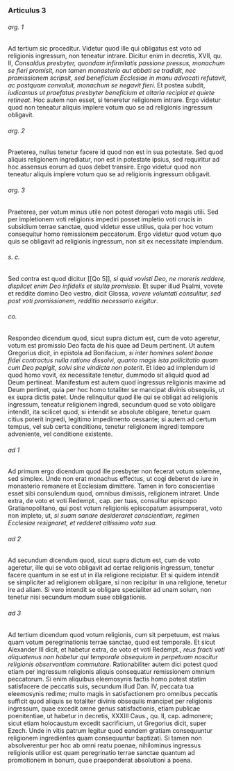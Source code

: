 ### Articulus 3

###### arg. 1
Ad tertium sic proceditur. Videtur quod ille qui obligatus est voto ad religionis ingressum, non teneatur intrare. Dicitur enim in decretis, XVII, qu. II, *Consaldus presbyter, quondam infirmitatis passione pressus, monachum se fieri promisit, non tamen monasterio aut abbati se tradidit, nec promissionem scripsit, sed beneficium Ecclesiae in manu advocati refutavit, ac postquam convaluit, monachum se negavit fieri*. Et postea subdit, *iudicamus ut praefatus presbyter beneficium et altaria recipiat et quiete retineat*. Hoc autem non esset, si teneretur religionem intrare. Ergo videtur quod non teneatur aliquis implere votum quo se ad religionis ingressum obligavit.

###### arg. 2
Praeterea, nullus tenetur facere id quod non est in sua potestate. Sed quod aliquis religionem ingrediatur, non est in potestate ipsius, sed requiritur ad hoc assensus eorum ad quos debet transire. Ergo videtur quod non teneatur aliquis implere votum quo se ad religionis ingressum obligavit.

###### arg. 3
Praeterea, per votum minus utile non potest derogari voto magis utili. Sed per impletionem voti religionis impediri posset impletio voti crucis in subsidium terrae sanctae, quod videtur esse utilius, quia per hoc votum consequitur homo remissionem peccatorum. Ergo videtur quod votum quo quis se obligavit ad religionis ingressum, non sit ex necessitate implendum.

###### s. c.
Sed contra est quod dicitur [[Qo 5]], *si quid vovisti Deo, ne moreris reddere, displicet enim Deo infidelis et stulta promissio*. Et super illud Psalmi, vovete et reddite domino Deo vestro, dicit Glossa, *vovere voluntati consulitur, sed post voti promissionem, redditio necessario exigitur*.

###### co.
Respondeo dicendum quod, sicut supra dictum est, cum de voto ageretur, votum est promissio Deo facta de his quae ad Deum pertinent. Ut autem Gregorius dicit, in epistola ad Bonifacium, *si inter homines solent bonae fidei contractus nulla ratione dissolvi, quanto magis ista pollicitatio quam cum Deo pepigit, solvi sine vindicta non poterit*. Et ideo ad implendum id quod homo vovit, ex necessitate tenetur, dummodo sit aliquid quod ad Deum pertineat. Manifestum est autem quod ingressus religionis maxime ad Deum pertinet, quia per hoc homo totaliter se mancipat divinis obsequiis, ut ex supra dictis patet. Unde relinquitur quod ille qui se obligat ad religionis ingressum, teneatur religionem ingredi, secundum quod se voto obligare intendit, ita scilicet quod, si intendit se absolute obligare, tenetur quam citius poterit ingredi, legitimo impedimento cessante; si autem ad certum tempus, vel sub certa conditione, tenetur religionem ingredi tempore adveniente, vel conditione existente.

###### ad 1
Ad primum ergo dicendum quod ille presbyter non fecerat votum solemne, sed simplex. Unde non erat monachus effectus, ut cogi deberet de iure in monasterio remanere et Ecclesiam dimittere. Tamen in foro conscientiae esset sibi consulendum quod, omnibus dimissis, religionem intraret. Unde extra, de voto et voti Redempt., cap. per tuas, consulitur episcopo Gratianopolitano, qui post votum religionis episcopatum assumpserat, voto non impleto, ut, *si suam sanare desideraret conscientiam, regimen Ecclesiae resignaret, et redderet altissimo vota sua*.

###### ad 2
Ad secundum dicendum quod, sicut supra dictum est, cum de voto ageretur, ille qui se voto obligavit ad certae religionis ingressum, tenetur facere quantum in se est ut in illa religione recipiatur. Et si quidem intendit se simpliciter ad religionem obligare, si non recipitur in una religione, tenetur ire ad aliam. Si vero intendit se obligare specialiter ad unam solum, non tenetur nisi secundum modum suae obligationis.

###### ad 3
Ad tertium dicendum quod votum religionis, cum sit perpetuum, est maius quam votum peregrinationis terrae sanctae, quod est temporale. Et sicut Alexander III dicit, et habetur extra, de voto et voti Redempt., *reus fracti voti aliquatenus non habetur qui temporale obsequium in perpetuam noscitur religionis observantiam commutare*. Rationabiliter autem dici potest quod etiam per ingressum religionis aliquis consequatur remissionem omnium peccatorum. Si enim aliquibus eleemosynis factis homo potest statim satisfacere de peccatis suis, secundum illud Dan. IV, peccata tua eleemosynis redime; multo magis in satisfactionem pro omnibus peccatis sufficit quod aliquis se totaliter divinis obsequiis mancipet per religionis ingressum, quae excedit omne genus satisfactionis, etiam publicae poenitentiae, ut habetur in decretis, XXXIII Caus., qu. II, cap. admonere; sicut etiam holocaustum excedit sacrificium, ut Gregorius dicit, super Ezech. Unde in vitis patrum legitur quod eandem gratiam consequuntur religionem ingredientes quam consequuntur baptizati. Si tamen non absolverentur per hoc ab omni reatu poenae, nihilominus ingressus religionis utilior est quam peregrinatio terrae sanctae quantum ad promotionem in bonum, quae praeponderat absolutioni a poena.

